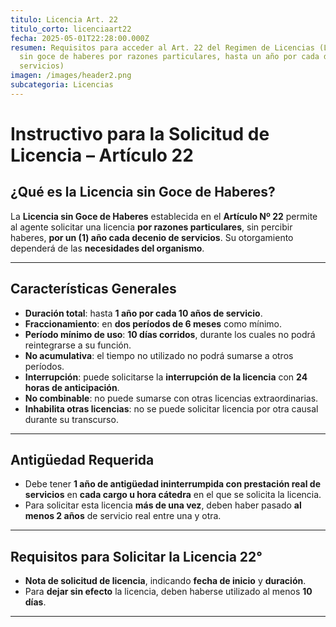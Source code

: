 ```yaml
---
titulo: Licencia Art. 22
titulo_corto: licenciaart22
fecha: 2025-05-01T22:28:00.000Z
resumen: Requisitos para acceder al Art. 22 del Regimen de Licencias (Licencia
  sin goce de haberes por razones particulares, hasta un año por cada decenio de
  servicios)
imagen: /images/header2.png
subcategoria: Licencias
---
```

# Instructivo para la Solicitud de Licencia – Artículo 22

## ¿Qué es la Licencia sin Goce de Haberes?

La **Licencia sin Goce de Haberes** establecida en el **Artículo Nº 22** permite al agente solicitar una licencia **por razones particulares**, sin percibir haberes, **por un (1) año cada decenio de servicios**. Su otorgamiento dependerá de las **necesidades del organismo**.

---

## Características Generales

- **Duración total**: hasta **1 año por cada 10 años de servicio**.
- **Fraccionamiento**: en **dos períodos de 6 meses** como mínimo.
- **Período mínimo de uso**: **10 días corridos**, durante los cuales no podrá reintegrarse a su función.
- **No acumulativa**: el tiempo no utilizado no podrá sumarse a otros períodos.
- **Interrupción**: puede solicitarse la **interrupción de la licencia** con **24 horas de anticipación**.
- **No combinable**: no puede sumarse con otras licencias extraordinarias.
- **Inhabilita otras licencias**: no se puede solicitar licencia por otra causal durante su transcurso.

---

## Antigüedad Requerida

- Debe tener **1 año de antigüedad ininterrumpida con prestación real de servicios** en **cada cargo u hora cátedra** en el que se solicita la licencia.
- Para solicitar esta licencia **más de una vez**, deben haber pasado **al menos 2 años** de servicio real entre una y otra.

---

## Requisitos para Solicitar la Licencia 22°

- **Nota de solicitud de licencia**, indicando **fecha de inicio** y **duración**.
- Para **dejar sin efecto** la licencia, deben haberse utilizado al menos **10 días**.

---
